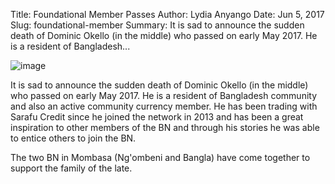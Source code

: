 Title: Foundational Member Passes
Author: Lydia Anyango
Date: Jun 5, 2017
Slug: foundational-member
Summary: It is sad to announce the sudden death of Dominic Okello (in the middle) who passed on early May 2017. He is a resident of Bangladesh...

![image](/images/blog/foundational-member1.webp)

It is sad to announce the sudden death of Dominic Okello (in the middle)
who passed on early May 2017. He is a resident of Bangladesh community
and also an active community currency member. He has been trading with
Sarafu Credit since he joined the network in 2013 and has been a great
inspiration to other members of the BN and through his stories he was
able to entice others to join the BN.

The two BN in Mombasa (Ng'ombeni and Bangla) have come together to
support the family of the late.
